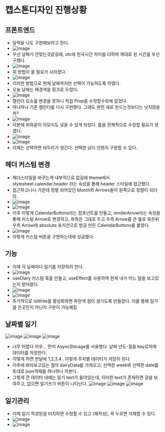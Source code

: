 # 캡스톤디자인 진행상황
## 프론트엔드
- 달력을 나도 구현해보려고 한다.
- ![image](https://github.com/ChaeDoll/TIL/assets/108540812/24335b77-c5dc-41f1-9577-f926cf4184ab)
- 우선 날짜가 안맞는것같길래, utc에 한국시간 차이를 더하여 제대로 된 시간을 우선 구했다.
- ![image](https://github.com/ChaeDoll/TIL/assets/108540812/21194f49-33cf-4bb2-b1f0-9586e4906ff9)
- 위 방법이 쓸 필요가 사라졌다.
- ![image](https://github.com/ChaeDoll/TIL/assets/108540812/d5ba2d60-8657-4235-9421-376277ee53c6)
- 이러한 방법으로 현재 날짜까지만 선택이 가능하도록 하였다.
- 오늘 날짜는 배경색을 핑크로 두었다.
- ![image](https://github.com/ChaeDoll/TIL/assets/108540812/cec766c8-2334-4fc8-998e-e61aeb215ea5)
- 캘린더 요소를 변경을 못하니 직접 Prop을 수정할수밖에 없었다.
- 하나하나 기존 캘린더를 다시 구현했다. 그래도 완전 새로 만드는것보다는 낫지않을까?
- ![image](https://github.com/ChaeDoll/TIL/assets/108540812/80431214-38ea-4608-b30a-e4efc3ffea2f)
- 덕분에 위와같이 이모지도 넣을 수 있게 되었다. 틀을 전체적으로 수정할 필요가 생겼다.
- ![image](https://github.com/ChaeDoll/TIL/assets/108540812/2f8e7d82-4667-4926-8527-3e78ecad5d52)
- ![image](https://github.com/ChaeDoll/TIL/assets/108540812/9f43ae62-f941-4db4-9626-67fc6d254b54)
- 이제는 선택하면 테두리가 생긴다. 선택한 날이 언젠지 구분할 수 있다. 
## 헤더 커스텀 변경
- 헤더스타일을 바꾸는게 내부적으로 없길래 theme에서 stylesheet.calendar.header 라는 속성을 통해 header 스타일에 접근했다.
- 접근하고나니 가운데 정렬 되어있던 Month와 Arrows들이 왼쪽으로 정렬이 되더라.
- ![image](https://github.com/ChaeDoll/TIL/assets/108540812/cc16cab0-9254-433e-8457-279fa4fee6cc)
- ![image](https://github.com/ChaeDoll/TIL/assets/108540812/709e3407-9d8a-4484-bbbd-3455ebbe16ff)
- 이후 이렇게 CalendarButtons라는 컴포넌트를 만들고, renderArrow라는 속성을 통해 커스텀 Arrow로 변경하고, 좌측은 그대로 두고 우측 Arrow를 큰 틀로 묶은뒤 우측 Arrow에 absolute 포지션으로 방금 만든 CalendarButtons를 붙였다.
- ![image](https://github.com/ChaeDoll/TIL/assets/108540812/ed52f46b-8795-4ba0-ac12-0015dd971c4d)
- 이렇게 커스텀 버튼을 구현하는데에 성공했다.

## 기능
- 이제 각 날짜마다 일기를 저장하려 한다.
- ![image](https://github.com/ChaeDoll/TIL/assets/108540812/e057b6c4-2772-4947-b051-3751a454a022)
- useDiary 커스텀 훅을 만들고, useEffect를 사용하여 현재 내가 어느 달을 보고있는지 받아왔다.
- ![image](https://github.com/ChaeDoll/TIL/assets/108540812/f4acbcb4-926e-4217-80ae-8b1b924031ee) 
- ![image](https://github.com/ChaeDoll/TIL/assets/108540812/f71d4f14-2fbe-42c7-b9bb-fb94b8eb6949)
- 추가적으로 isWrite를 활성화하면 파란색 점이 생기도록 만들었다. 이를 통해 일기를 쓴곳인지 아닌지 구분이 가능해짐

## 날짜별 일기
![image](https://github.com/ChaeDoll/TIL/assets/108540812/32811c44-9569-4718-84bf-8e395a20012e)
![image](https://github.com/ChaeDoll/TIL/assets/108540812/354d260e-61b4-48ec-b80d-49f58cd8a5b9)
![image](https://github.com/ChaeDoll/TIL/assets/108540812/bbdfc2eb-d4d3-4c3e-8461-7deb9ecd957e)  

- 너무 어렵다 어우... 먼저 AsyncStorage를 사용했다. 날짜 년도-월을 key로하여 데이터를 저장한다.
- 이렇게 하면 한달에 1,2,3,4.. 이렇게 주차별 데이터가 저장이 된다.
- 이후에 바라보고있는 월의 dairyData를 가져오고, 선택한 week와 선택한 date를 토대로 json객체를 하나하나 까본다.
- 그렇게 깐 데이터 내에는 일기 text가 들어있는데, 이러한 text가 존재하면 글을 보여주고, 없으면 일기쓰기 버튼이 나타난다.
![image](https://github.com/ChaeDoll/TIL/assets/108540812/bd67a7bd-276b-4b7a-beee-32ddd470fe42)
![image](https://github.com/ChaeDoll/TIL/assets/108540812/9c827292-b2e6-4cdb-88cd-406454641c3a)
![image](https://github.com/ChaeDoll/TIL/assets/108540812/5a3380bf-000a-4761-8214-bf3e3987ad4b)

## 일기관리
- 이제 일기 작성된걸 터치하면 수정할 수 있고 (재작성), 꾹 누르면 삭제할 수 있다.
- ![image](https://github.com/ChaeDoll/TIL/assets/108540812/2605c30c-d32b-475a-bd2b-f9e8f7b429ab)
- ![image](https://github.com/ChaeDoll/TIL/assets/108540812/938f593d-58d0-43b1-917a-88a53b1f77ea)

